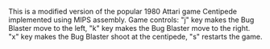This is a modified version of the popular 1980 Attari game Centipede implemented using MIPS assembly. Game controls: "j" key makes the Bug Blaster move to the left, "k" key makes the Bug Blaster move to the right. "x" key makes the Bug Blaster shoot at the centipede, "s" restarts the game.
